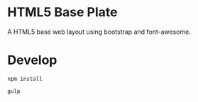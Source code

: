 # HTML5 Base Plate
A HTML5 base web layout using bootstrap and font-awesome.

# Develop
```
npm install
```
```
gulp
```
